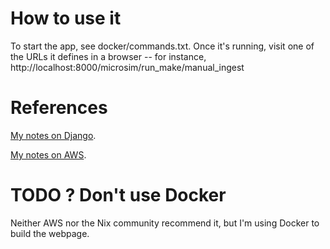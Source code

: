 # How to use it

To start the app, see docker/commands.txt.
Once it's running, visit one of the URLs it defines in a browser --
for instance, http://localhost:8000/microsim/run_make/manual_ingest

# References

[My notes on Django](https://github.com/JeffreyBenjaminBrown/notes-in-org-format-on-tech/django.org).

[My notes on AWS](https://github.com/JeffreyBenjaminBrown/notes-in-org-format-on-tech/aws.org).

# TODO ? Don't use Docker

Neither AWS nor the Nix community recommend it,
but I'm using Docker to build the webpage.
